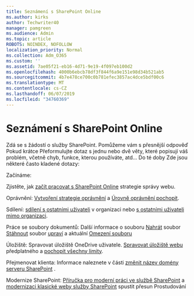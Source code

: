 ```yaml
---
title: Seznámení s SharePoint Online
ms.author: kirks
author: Techwriter40
manager: pamgreen
ms.audience: Admin
ms.topic: article
ROBOTS: NOINDEX, NOFOLLOW
localization_priority: Normal
ms.collection: Adm_O365
ms.custom: ''
ms.assetid: 7ae05f21-eb16-4d71-9e19-4f097eb100d2
ms.openlocfilehash: 4000b6ebcb78df3f844f6a9e151e98d34b521ab5
ms.sourcegitcommit: 4b7e478ce700c0b781efec3857ac4dce5bdf00c6
ms.translationtype: MT
ms.contentlocale: cs-CZ
ms.lasthandoff: 06/07/2019
ms.locfileid: "34760369"
---
```

# <a name="get-started-with-sharepoint-online"></a>Seznámení s SharePoint Online

Zdá se s žádostí o služby SharePoint. Pomůžeme vám s přesnější odpověď Pokud krátce Přeformulujte dotaz s jednu nebo dvě věty, které popisují váš problém, včetně chyb, funkce, kterou používáte, atd... Do té doby Zde jsou některé často kladené dotazy:

Začínáme:

Zjistěte, jak [začít pracovat s SharePoint Online](https://docs.microsoft.com/sharepoint/introduction) strategie správy webu.

Oprávnění: [Vytvoření strategie oprávnění](https://docs.microsoft.com/sharepoint/default-sharepoint-groups) a [Úrovně oprávnění pochopit](https://docs.microsoft.com/sharepoint/understanding-permission-levels).

Sdílení: [sdílení s ostatními uživateli](https://docs.microsoft.com/sharepoint/default-sharepoint-groups) v organizaci nebo [s ostatními uživateli mimo organizaci](https://docs.microsoft.com/sharepoint/external-sharing-overview).

Práce se soubory dokumentů: Další informace o souboru [Nahrát](https://support.office.com/article/Upload-a-folder-or-files-to-a-document-library-eb18fcba-c953-4d45-8d90-8da66edeacdb) soubor [Stáhnout](https://support.office.com/article/Download-files-and-folders-from-OneDrive-or-SharePoint-5c7397b7-19c7-4893-84fe-d02e8fa5df05) soubor [upraví](https://support.office.com/article/Edit-a-document-in-a-document-library-02d8497f-1c13-4114-949a-b8466f639b07) a aktuální [Omezení souboru](https://support.office.com/article/invalid-file-names-and-file-types-in-onedrive-onedrive-for-business-and-sharepoint-64883a5d-228e-48f5-b3d2-eb39e07630fa?ui=en-US&amp;rs=en-US&amp;ad=US)

Úložiště: Spravovat úložiště OneDrive uživatele</a>. [Spravovat úložiště webu](https://docs.microsoft.com/sharepoint/manage-site-collection-storage-limits) předplatného a [pochopit všechny limity](https://docs.microsoft.com/office365/servicedescriptions/sharepoint-online-service-description/sharepoint-online-limits).

Přejmenovat klienta: Informace naleznete v části [změnit název domény serveru SharePoint](https://docs.microsoft.com/sharepoint/change-your-sharepoint-domain-name) .

Modernize SharePoint: [Příručka pro moderní práci ve službě SharePoint](https://docs.microsoft.com/sharepoint/guide-to-sharepoint-modern-experience) a [modernizaci klasické weby služby SharePoint](https://docs.microsoft.com/sharepoint/dev/transform/modernize-classic-sites) spustit přesun Prostudování

